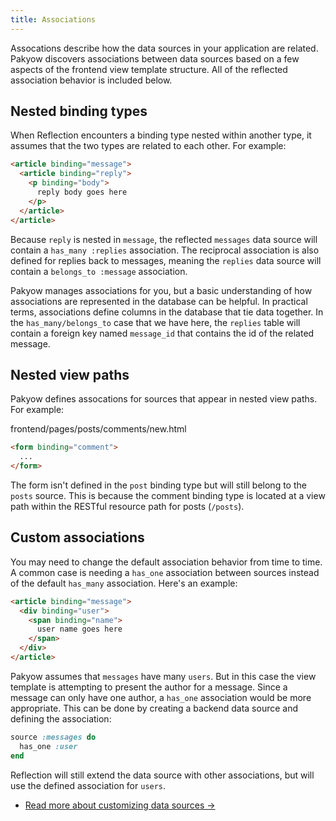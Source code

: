 ```yaml
---
title: Associations
---
```


Assocations describe how the data sources in your application are related. Pakyow discovers associations between data sources based on a few aspects of the frontend view template structure. All of the reflected association behavior is included below.

## Nested binding types

When Reflection encounters a binding type nested within another type, it assumes that the two types are related to each other. For example:

```html
<article binding="message">
  <article binding="reply">
    <p binding="body">
      reply body goes here
    </p>
  </article>
</article>
```

Because `reply` is nested in `message`, the reflected `messages` data source will contain a `has_many :replies` association. The reciprocal association is also defined for replies back to messages, meaning the `replies` data source will contain a `belongs_to :message` association.

Pakyow manages associations for you, but a basic understanding of how associations are represented in the database can be helpful. In practical terms, associations define columns in the database that tie data together. In the `has_many/belongs_to` case that we have here, the `replies` table will contain a foreign key named `message_id` that contains the id of the related message.

## Nested view paths

Pakyow defines assocations for sources that appear in nested view paths. For example:

<div class="filename">
  frontend/pages/posts/comments/new.html
</div>

```html
<form binding="comment">
  ...
</form>
```

The form isn't defined in the `post` binding type but will still belong to the `posts` source. This is because the comment binding type is located at a view path within the RESTful resource path for posts (`/posts`).

## Custom associations

You may need to change the default association behavior from time to time. A common case is needing a `has_one` association between sources instead of the default `has_many` association. Here's an example:

```html
<article binding="message">
  <div binding="user">
    <span binding="name">
      user name goes here
    </span>
  </div>
</article>
```

Pakyow assumes that `messages` have many `users`. But in this case the view template is attempting to present the author for a message. Since a message can only have one author, a `has_one` association would be more appropriate. This can be done by creating a backend data source and defining the association:

```ruby
source :messages do
  has_one :user
end
```

Reflection will still extend the data source with other associations, but will use the defined association for `users`.

* [Read more about customizing data sources &rarr;](doc:reflection/data-sources/customizing)
